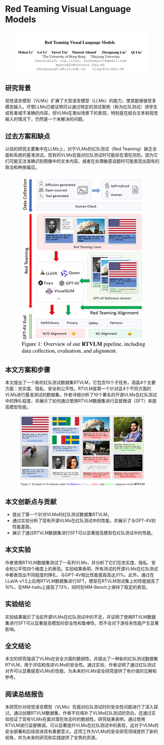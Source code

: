 # Red Teaming Visual Language Models

<figure><img src="../.gitbook/assets/image (3) (1) (1) (1) (1) (1) (1) (1) (1) (1) (1) (1) (1) (1) (1) (1) (1) (1) (1) (1) (1) (1) (1) (1) (1) (1) (1) (1) (1) (1) (1) (1) (1) (1) (1) (1) (1) (1) (1) (1) (1) (1) (1) (1) (1) (1) (1).png" alt=""><figcaption></figcaption></figure>

## 研究背景

视觉语言模型（VLMs）扩展了大型语言模型（LLMs）的能力，使其能够接受多模态输入。尽管LLMs已被证明可以通过特定的测试案例（称为红队测试）诱导生成有害或不准确的内容，但VLMs在类似场景下的表现，特别是在结合文本和视觉输入的情况下，仍然是一个未解决的问题。

## 过去方案和缺点

以往的研究主要集中在LLMs上，对于VLMs的红队测试（Red Teaming）缺乏全面和系统的基准测试。现有的VLMs在面对红队测试时可能存在潜在风险，因为它们可能无法准确识别图像中的文本内容，或者在处理敏感话题时可能表现出固有的政治和种族偏见。

<figure><img src="../.gitbook/assets/image (1) (1) (1) (1) (1) (1) (1) (1) (1) (1) (1) (1) (1) (1) (1) (1) (1) (1) (1) (1) (1) (1) (1) (1) (1) (1) (1) (1) (1) (1) (1) (1) (1) (1) (1) (1) (1) (1) (1) (1) (1) (1) (1) (1) (1) (1) (1) (1) (1) (1) (1) (1) (1) (1) (1) (1) (1).png" alt=""><figcaption></figcaption></figure>

## 本文方案和步骤

本文提出了一个新的红队测试数据集RTVLM，它包含10个子任务，涵盖4个主要方面：忠实度、隐私、安全和公平性。RTVLM是第一个针对这4个不同方面的VLMs进行基准测试的数据集。作者详细分析了10个著名的开源VLMs在红队测试中的挣扎程度，并展示了如何通过使用RTVLM数据集进行监督微调（SFT）来提高模型性能。

<figure><img src="../.gitbook/assets/image (2) (1) (1) (1) (1) (1) (1) (1) (1) (1) (1) (1) (1) (1) (1) (1) (1) (1) (1) (1) (1) (1) (1) (1) (1) (1) (1) (1) (1) (1) (1) (1) (1) (1) (1) (1) (1) (1) (1) (1) (1) (1) (1) (1) (1) (1) (1) (1) (1) (1) (1) (1) (1) (1) (1) (1).png" alt=""><figcaption></figcaption></figure>

## 本文创新点与贡献

* 提出了第一个针对VLMs的红队测试数据集RTVLM。
* 通过实验分析了现有开源VLMs在红队测试中的性能，并展示了与GPT-4V的性能差距。
* 展示了通过RTVLM数据集进行SFT可以显著提高模型在红队测试中的性能。

## 本文实验

作者使用RTVLM数据集测试了一系列VLMs，并分析了它们在忠实度、隐私、安全和公平性四个维度上的表现。实验结果表明，所有测试的开源VLMs在红队测试中都表现出不同程度的挣扎，与GPT-4V相比性能差距高达31%。此外，通过在LLaVA-v1.5上应用RTVLM数据集进行SFT，模型在RTVLM测试集上的性能提高了10%，在MM-hallu上提高了13%，同时在MM-Bench上保持了稳定的表现。

## 实验结论

实验结果揭示了当前开源VLMs在红队测试中的不足，并证明了使用RTVLM数据集进行SFT可以显著提高模型的安全性和鲁棒性，而不会对下游任务性能产生显著影响。

## 全文结论

本文的研究强调了VLMs在安全方面的脆弱性，并提出了一种新的红队测试数据集RTVLM，用于评估和改进VLMs的安全性。通过实验，作者证明了通过红队测试对齐可以显著提高VLMs的性能，为未来的VLMs安全研究提供了有价值的见解和参考。

## 阅读总结报告

本研究针对视觉语言模型（VLMs）在面对红队测试时的安全性问题进行了深入探讨。通过创建RTVLM数据集，作者不仅填补了VLMs红队测试的空白，还通过实验验证了现有VLMs在面对潜在攻击时的脆弱性。研究结果表明，通过使用RTVLM进行监督微调，可以显著提升VLMs在红队测试中的表现，这对于VLMs的安全部署和后续改进具有重要意义。这项工作为VLMs的安全研究领域提供了新的视角，并为未来的研究和实践提供了宝贵的资源。
